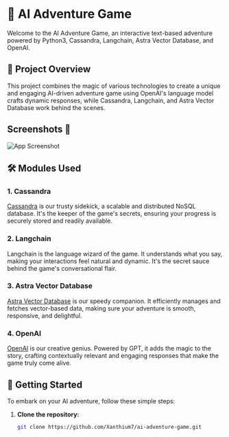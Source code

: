 # 🚀 AI Adventure Game

Welcome to the AI Adventure Game, an interactive text-based adventure powered by Python3, Cassandra, Langchain, Astra Vector Database, and OpenAI.

## 🌟 Project Overview

This project combines the magic of various technologies to create a unique and engaging AI-driven adventure game using OpenAI's language model crafts dynamic responses, while Cassandra, Langchain, and Astra Vector Database work behind the scenes.

## Screenshots 📸

![App Screenshot](https://i.imgur.com/ShNIa38.png)

## 🛠️ Modules Used

### 1. Cassandra

[Cassandra](https://cassandra.apache.org/) is our trusty sidekick, a scalable and distributed NoSQL database. It's the keeper of the game's secrets, ensuring your progress is securely stored and readily available.

### 2. Langchain

Langchain is the language wizard of the game. It understands what you say, making your interactions feel natural and dynamic. It's the secret sauce behind the game's conversational flair.

### 3. Astra Vector Database

[Astra Vector Database](https://astra.datastax.com/) is our speedy companion. It efficiently manages and fetches vector-based data, making sure your adventure is smooth, responsive, and delightful.

### 4. OpenAI

[OpenAI](https://www.openai.com/) is our creative genius. Powered by GPT, it adds the magic to the story, crafting contextually relevant and engaging responses that make the game truly come alive.

## 🚀 Getting Started

To embark on your AI adventure, follow these simple steps:

1. **Clone the repository:**
   ```bash
   git clone https://github.com/Xanthium7/ai-adventure-game.git
   ```
